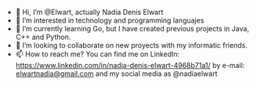- 👋 Hi, I’m @Elwart, actually Nadia Denis Elwart
- 👀 I’m interested in technology and programming languajes
- 🌱 I’m currently learning Go, but I have created previous projects in Java, C++ and Python. 
- 💞️ I’m looking to collaborate on new proyects with my informatic friends.
- 📫 How to reach me? You can find me on LinkedIn:  https://www.linkedin.com/in/nadia-denis-elwart-4968b71a1/
                                        by e-mail:  elwartnadia@gmail.com
                                        and my social media as @nadiaelwart

